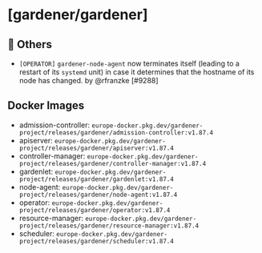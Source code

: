 # [gardener/gardener]

## 🏃 Others

- `[OPERATOR]` `gardener-node-agent` now terminates itself (leading to a restart of its `systemd` unit) in case it determines that the hostname of its node has changed. by @rfranzke [#9288]

## Docker Images
- admission-controller: `europe-docker.pkg.dev/gardener-project/releases/gardener/admission-controller:v1.87.4`
- apiserver: `europe-docker.pkg.dev/gardener-project/releases/gardener/apiserver:v1.87.4`
- controller-manager: `europe-docker.pkg.dev/gardener-project/releases/gardener/controller-manager:v1.87.4`
- gardenlet: `europe-docker.pkg.dev/gardener-project/releases/gardener/gardenlet:v1.87.4`
- node-agent: `europe-docker.pkg.dev/gardener-project/releases/gardener/node-agent:v1.87.4`
- operator: `europe-docker.pkg.dev/gardener-project/releases/gardener/operator:v1.87.4`
- resource-manager: `europe-docker.pkg.dev/gardener-project/releases/gardener/resource-manager:v1.87.4`
- scheduler: `europe-docker.pkg.dev/gardener-project/releases/gardener/scheduler:v1.87.4`
